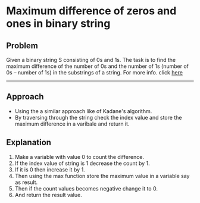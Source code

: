 # Maximum difference of zeros and ones in binary string
## Problem
Given a binary string S consisting of 0s and 1s. The task is to find the maximum difference of the number of 0s and the number of 1s (number of 0s – number of 1s) in the substrings of a string.
For more info. click [here](https://practice.geeksforgeeks.org/problems/maximum-difference-of-zeros-and-ones-in-binary-string4111/1#)

---
## Approach
- Using the a similar approach like of Kadane's algorithm.
- By traversing through the string check the index value and store the maximum difference in a varibale and return it.

## Explanation
1. Make a variable with value 0 to count the difference.
2. If the index value of string is 1 decrease the count by 1.
3. If it is 0 then increase it by 1.
4. Then using the max function store the maximum value in a variable say as result.
5. Then if the count values becomes negative change it to 0.
6. And return the result value.
